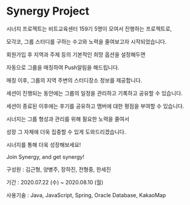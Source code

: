 # Synergy Project

시너지 프로젝트는 비트교육센터 159기 5명이 모여서 진행하는 프로젝트로,

모각코, 그룹 스터디를 구하는 수고와 노력을 줄여보고자 시작되었습니다.


회원가입 후 지역과 주제 등의 기본적인 희망 옵션을 설정해두면

자동으로 그룹을 매칭하여 Push알림을 해드립니다.

매칭 이후, 그룹의 지역 주변의 스터디장소 정보를 제공합니다.


세션이 진행되는 동안에는 그룹의 일정을 관리하고 기록하고 공유할 수 있습니다.

세션이 종료된 이후에는 후기를 공유하고 멤버에 대한 평점을 부여할 수 있습니다.


시너지는 그룹 형성과 관리를 위해 필요한 노력을 줄여서

성장 그 자체에 더욱 집중할 수 있게 도와드리겠습니다.

시너지를 통해 더욱 성장해보세요!

Join Synergy, and get synergy!



구성원 : 김근형, 양병주, 장하진, 전형중, 한세진

기간 : 2020.07.22 (수) ~ 2020.08.10 (월)

사용기술 : Java, JavaScript, Spring, Oracle Database, KakaoMap

